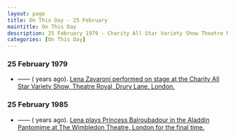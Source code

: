 ```yaml
---
layout: page
title: On This Day - 25 February
maintitle: On This Day
description: 25 February 1979 - Charity All Star Variety Show Theatre Royal, Drury Lane, London.
categories: [On This Day]
---
```


### 25 February 1979
* —— (<span id="age1"></span> years ago). [Lena Zavaroni performed on stage at the Charity All Star Variety Show, Theatre Royal, Drury Lane, London.](/theatre/1979/02/25/charity-all-star-variety-show.html)

### 25 February 1985
* —— (<span id="age2"></span> years ago). [Lena plays Princess Balroubadour in the Aladdin Pantomime at The Wimbledon Theatre, London for the final time.](/theatre/wimbledon%20theatre/1985/12/20/aladdin-pantomime.html)

<!-- Script for calculating number of years ago -->
<script>
var dob = '19790225';
var year = Number(dob.substr(0, 4));
var month = Number(dob.substr(4, 2)) - 1;
var day = Number(dob.substr(6, 2));
var today = new Date();
var age1 = today.getFullYear() - year;
if (today.getMonth() < month || (today.getMonth() == month && today.getDate() < day)) {
  age1--;
}
document.getElementById("age1").innerHTML=age1;

var dob = '19850225';
var year = Number(dob.substr(0, 4));
var month = Number(dob.substr(4, 2)) - 1;
var day = Number(dob.substr(6, 2));
var today = new Date();
var age2 = today.getFullYear() - year;
if (today.getMonth() < month || (today.getMonth() == month && today.getDate() < day)) {
  age2--;
}
document.getElementById("age2").innerHTML=age2;
</script>

